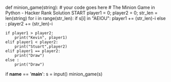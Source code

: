 
def minion_game(string):
    # your code goes here
    # The Minion Game in Python - Hacker Rank Solution START
    player1 = 0;
    player2 = 0;
    str_len = len(string)
    for i in range(str_len):
        if s[i] in "AEIOU":
            player1 += (str_len)-i
        else :
            player2 += (str_len)-i
    
    if player1 > player2:
        print("Kevin", player1)
    elif player1 < player2:
        print("Stuart",player2)
    elif player1 == player2:
        print("Draw")
    else :
        print("Draw")
if __name__ == '__main__':
    s = input()
    minion_game(s)
